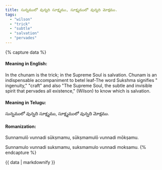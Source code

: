 ```yaml
---
title: సున్నములో వున్నది సూక్ష్మము, సూక్ష్మములో వున్నది మోక్షము.
tags:
  - "wilson"
  - "trick"
  - "subtle"
  - "salvation"
  - "pervades"
---
```


{% capture data %}
#### Meaning in English:
In the chunam is the trick; in the Supreme Soul is salvation.
Chunam is an indispensable accompaniment to betel leaf-The word Sukshma signifies " ingenuity," "craft" and also "The Supreme Soul, the subtle and invisible spirit that pervades all existence," (Wilson) to know which is salvation.

#### Meaning in Telugu:
సున్నములో వున్నది సూక్ష్మము, సూక్ష్మములో వున్నది మోక్షము.

#### Romanization:
Sunnamulō vunnadi sūkṣmamu, sūkṣmamulō vunnadi mōkṣamu.

Sunnamulo vunnadi suksmamu, suksmamulo vunnadi moksamu.
{% endcapture %}

{{ data | markdownify }}

